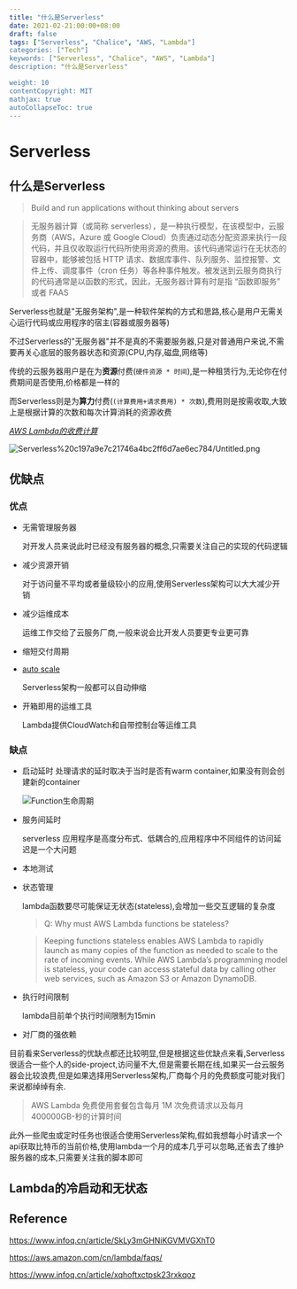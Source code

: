 ```yaml
---
title: "什么是Serverless"
date: 2021-02-21:00:00+08:00
draft: false
tags: ["Serverless", "Chalice", "AWS, "Lambda"]
categories: ["Tech"]
keywords: ["Serverless", "Chalice", "AWS", "Lambda"]
description: "什么是Serverless"

weight: 10
contentCopyright: MIT
mathjax: true
autoCollapseToc: true
---
```


# Serverless

## 什么是Serverless

>Build and run applications without thinking about servers

>无服务器计算（或简称 serverless），是一种执行模型，在该模型中，云服务商（AWS，Azure 或 Google Cloud）负责通过动态分配资源来执行一段代码，并且仅收取运行代码所使用资源的费用。该代码通常运行在无状态的容器中，能够被包括 HTTP 请求、数据库事件、队列服务、监控报警、文件上传、调度事件（cron 任务）等各种事件触发。被发送到云服务商执行的代码通常是以函数的形式，因此，无服务器计算有时是指 “函数即服务” 或者 FAAS

Serverless也就是"无服务架构",是一种软件架构的方式和思路,核心是用户无需关心运行代码或应用程序的宿主(容器或服务器等)

不过Serverless的"无服务器"并不是真的不需要服务器,只是对普通用户来说,不需要再关心底层的服务器状态和资源(CPU,内存,磁盘,网络等)

传统的云服务器用户是在为**资源**付费(`硬件资源 * 时间`),是一种租赁行为,无论你在付费期间是否使用,价格都是一样的

而Serverless则是为**算力**付费(`(计算费用+请求费用) * 次数`),费用则是按需收取,大致上是根据计算的次数和每次计算消耗的资源收费

*<u>AWS Lambda的收费计算</u>*

![Serverless%20c197a9e7c21746a4bc2ff6d7ae6ec784/Untitled.png](Serverless%20c197a9e7c21746a4bc2ff6d7ae6ec784/Untitled.png)

## 优缺点

### 优点

- 无需管理服务器
  
  对开发人员来说此时已经没有服务器的概念,只需要关注自己的实现的代码逻辑
- 减少资源开销
  
  对于访问量不平均或者量级较小的应用,使用Serverless架构可以大大减少开销
- 减少运维成本
  
  运维工作交给了云服务厂商,一般来说会比开发人员要更专业更可靠
- 缩短交付周期
- [auto scale](https://docs.aws.amazon.com/lambda/latest/dg/invocation-scaling.html)
  
  Serverless架构一般都可以自动伸缩
- 开箱即用的运维工具
  
  Lambda提供CloudWatch和自带控制台等运维工具

### 缺点

- 启动延时
  处理请求的延时取决于当时是否有warm container,如果没有则会创建新的container

  ![Function生命周期](https://static001.infoq.cn/resource/image/a7/23/a745263102913ddcafff7d36fa298f23.png)
- 服务间延时
  
  serverless 应用程序是高度分布式、低耦合的,应用程序中不同组件的访问延迟是一个大问题
- 本地测试
- 状态管理
  
  lambda函数要尽可能保证无状态(stateless),会增加一些交互逻辑的复杂度
  >Q: Why must AWS Lambda functions be stateless?

  >Keeping functions stateless enables AWS Lambda to rapidly launch as many copies of the function as needed to scale to the rate of incoming events. While AWS Lambda’s programming model is stateless, your code can access stateful data by calling other web services, such as Amazon S3 or Amazon DynamoDB.
- 执行时间限制
  
  lambda目前单个执行时间限制为15min
- 对厂商的强依赖



目前看来Serverless的优缺点都还比较明显,但是根据这些优缺点来看,Serverless很适合一些个人的side-project,访问量不大,但是需要长期在线,如果买一台云服务器会比较浪费,但是如果选择用Serverless架构,厂商每个月的免费额度可能对我们来说都绰绰有余.
>AWS Lambda 免费使用套餐包含每月 1M 次免费请求以及每月 400000GB-秒的计算时间

此外一些爬虫或定时任务也很适合使用Serverless架构,假如我想每小时请求一个api获取比特币的当前价格,使用lambda一个月的成本几乎可以忽略,还省去了维护服务器的成本,只需要关注我的脚本即可



## Lambda的冷启动和无状态

## Reference

https://www.infoq.cn/article/SkLy3mGHNiKGVMVGXhT0

https://aws.amazon.com/cn/lambda/faqs/

https://www.infoq.cn/article/xqhoftxctpsk23rxkqoz

